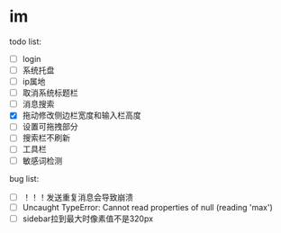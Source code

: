 # im

todo list:  
- [ ] login
- [ ] 系统托盘
- [ ] ip属地
- [ ] 取消系统标题栏
- [ ] 消息搜索
- [x] 拖动修改侧边栏宽度和输入栏高度
- [ ] 设置可拖拽部分
- [ ] 搜索栏不刷新
- [ ] 工具栏
- [ ] 敏感词检测

bug list:
- [ ] ！！！发送重复消息会导致崩溃
- [ ] Uncaught TypeError: Cannot read properties of null (reading 'max')
- [ ] sidebar拉到最大时像素值不是320px